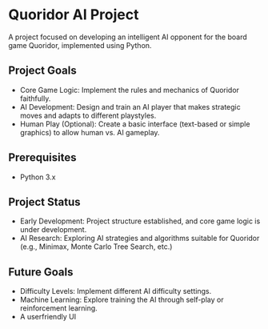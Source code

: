 # Quoridor AI Project
A project focused on developing an intelligent AI opponent for the board game Quoridor, implemented using Python.

## Project Goals
* Core Game Logic: Implement the rules and mechanics of Quoridor faithfully.
* AI Development: Design and train an AI player that makes strategic moves and adapts to different playstyles.
* Human Play (Optional): Create a basic interface (text-based or simple graphics) to allow human vs. AI gameplay.

## Prerequisites
* Python 3.x


## Project Status
* Early Development: Project structure established, and core game logic is under development.
* AI Research: Exploring AI strategies and algorithms suitable for Quoridor (e.g., Minimax, Monte Carlo Tree Search, etc.)

## Future Goals
* Difficulty Levels: Implement different AI difficulty settings.
* Machine Learning: Explore training the AI through self-play or reinforcement learning.
* A userfriendly UI
